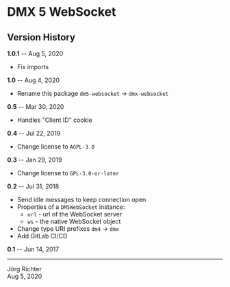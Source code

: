 # DMX 5 WebSocket

## Version History

**1.0.1** -- Aug 5, 2020

* Fix imports

**1.0** -- Aug 4, 2020

* Rename this package `dm5-websocket` -> `dmx-websocket`

**0.5** -- Mar 30, 2020

* Handles "Client ID" cookie

**0.4** -- Jul 22, 2019

* Change license to `AGPL-3.0`

**0.3** -- Jan 29, 2019

* Change license to `GPL-3.0-or-later`

**0.2** -- Jul 31, 2018

* Send idle messages to keep connection open
* Properties of a `DM5WebSocket` instance:
    * `url` - url of the WebSocket server
    * `ws`  - the native WebSocket object
* Change type URI prefixes `dm4` -> `dmx`
* Add GitLab CI/CD

**0.1** -- Jun 14, 2017

------------
Jörg Richter  
Aug 5, 2020
